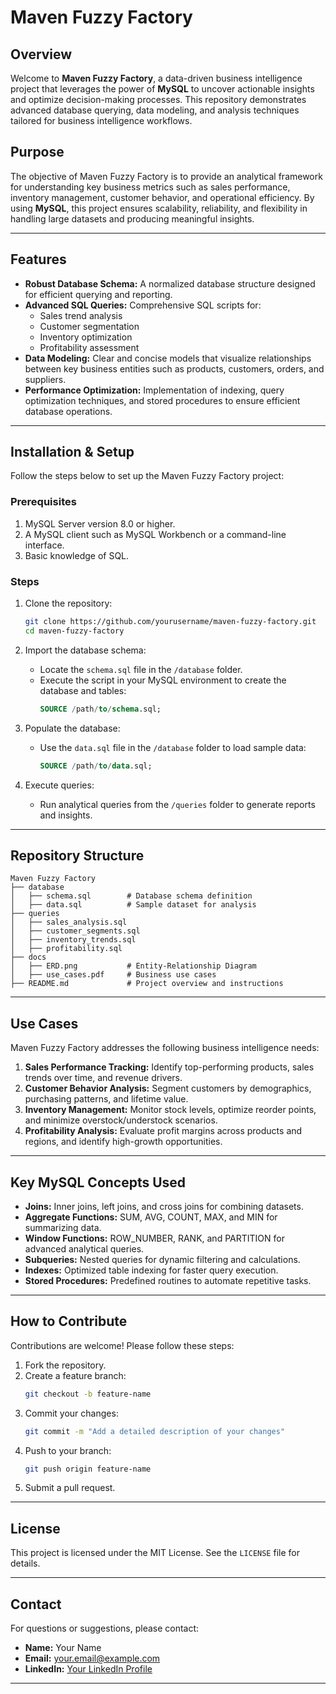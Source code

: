 # Maven Fuzzy Factory

## Overview
Welcome to **Maven Fuzzy Factory**, a data-driven business intelligence project that leverages the power of **MySQL** to uncover actionable insights and optimize decision-making processes. This repository demonstrates advanced database querying, data modeling, and analysis techniques tailored for business intelligence workflows.

## Purpose
The objective of Maven Fuzzy Factory is to provide an analytical framework for understanding key business metrics such as sales performance, inventory management, customer behavior, and operational efficiency. By using **MySQL**, this project ensures scalability, reliability, and flexibility in handling large datasets and producing meaningful insights.

---

## Features
- **Robust Database Schema:** A normalized database structure designed for efficient querying and reporting.
- **Advanced SQL Queries:** Comprehensive SQL scripts for:
  - Sales trend analysis
  - Customer segmentation
  - Inventory optimization
  - Profitability assessment
- **Data Modeling:** Clear and concise models that visualize relationships between key business entities such as products, customers, orders, and suppliers.
- **Performance Optimization:** Implementation of indexing, query optimization techniques, and stored procedures to ensure efficient database operations.

---

## Installation & Setup
Follow the steps below to set up the Maven Fuzzy Factory project:

### Prerequisites
1. MySQL Server version 8.0 or higher.
2. A MySQL client such as MySQL Workbench or a command-line interface.
3. Basic knowledge of SQL.

### Steps
1. Clone the repository:
   ```bash
   git clone https://github.com/yourusername/maven-fuzzy-factory.git
   cd maven-fuzzy-factory
   ```

2. Import the database schema:
   - Locate the `schema.sql` file in the `/database` folder.
   - Execute the script in your MySQL environment to create the database and tables:
     ```sql
     SOURCE /path/to/schema.sql;
     ```

3. Populate the database:
   - Use the `data.sql` file in the `/database` folder to load sample data:
     ```sql
     SOURCE /path/to/data.sql;
     ```

4. Execute queries:
   - Run analytical queries from the `/queries` folder to generate reports and insights.

---

## Repository Structure
```
Maven Fuzzy Factory
├── database
│   ├── schema.sql        # Database schema definition
│   ├── data.sql          # Sample dataset for analysis
├── queries
│   ├── sales_analysis.sql
│   ├── customer_segments.sql
│   ├── inventory_trends.sql
│   ├── profitability.sql
├── docs
│   ├── ERD.png           # Entity-Relationship Diagram
│   ├── use_cases.pdf     # Business use cases
├── README.md             # Project overview and instructions
```

---

## Use Cases
Maven Fuzzy Factory addresses the following business intelligence needs:

1. **Sales Performance Tracking:** Identify top-performing products, sales trends over time, and revenue drivers.
2. **Customer Behavior Analysis:** Segment customers by demographics, purchasing patterns, and lifetime value.
3. **Inventory Management:** Monitor stock levels, optimize reorder points, and minimize overstock/understock scenarios.
4. **Profitability Analysis:** Evaluate profit margins across products and regions, and identify high-growth opportunities.

---

## Key MySQL Concepts Used
- **Joins:** Inner joins, left joins, and cross joins for combining datasets.
- **Aggregate Functions:** SUM, AVG, COUNT, MAX, and MIN for summarizing data.
- **Window Functions:** ROW_NUMBER, RANK, and PARTITION for advanced analytical queries.
- **Subqueries:** Nested queries for dynamic filtering and calculations.
- **Indexes:** Optimized table indexing for faster query execution.
- **Stored Procedures:** Predefined routines to automate repetitive tasks.

---

## How to Contribute
Contributions are welcome! Please follow these steps:
1. Fork the repository.
2. Create a feature branch:
   ```bash
   git checkout -b feature-name
   ```
3. Commit your changes:
   ```bash
   git commit -m "Add a detailed description of your changes"
   ```
4. Push to your branch:
   ```bash
   git push origin feature-name
   ```
5. Submit a pull request.

---

## License
This project is licensed under the MIT License. See the `LICENSE` file for details.

---

## Contact
For questions or suggestions, please contact:
- **Name:** Your Name  
- **Email:** your.email@example.com  
- **LinkedIn:** [Your LinkedIn Profile](https://linkedin.com/in/yourprofile)

---

